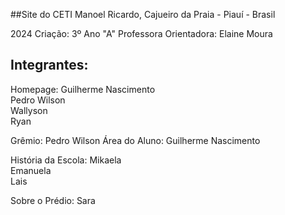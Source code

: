 ##Site do CETI Manoel Ricardo, Cajueiro da Praia - Piauí - Brasil

2024
Criação: 3º Ano "A"
Professora Orientadora: Elaine Moura
## Integrantes:
Homepage:
Guilherme Nascimento <br>
Pedro Wilson <br>
Wallyson <br>
Ryan

Grêmio:
Pedro Wilson
Área do Aluno:
Guilherme Nascimento

História da Escola:
Mikaela <br>
Emanuela <br>
Lais

Sobre o Prédio:
Sara
